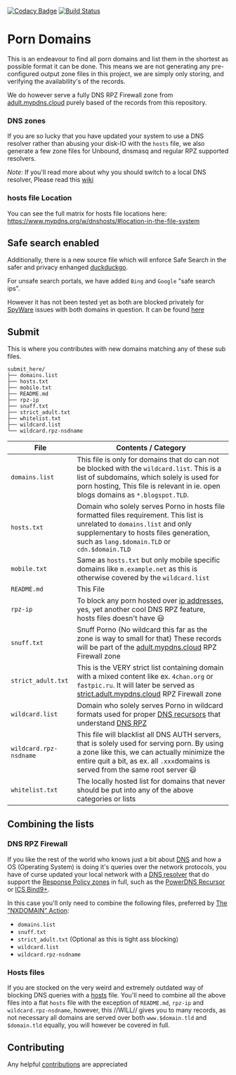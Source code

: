 [![Codacy Badge](https://api.codacy.com/project/badge/Grade/3edd253ce42f4f0d8f51fbf81095090d)](https://app.codacy.com/gh/mypdns/porn-domains?utm_source=github.com&utm_medium=referral&utm_content=mypdns/porn-domains&utm_campaign=Badge_Grade_Dashboard)
[![Build Status](https://travis-ci.com/mypdns/porn-domains.svg?branch=master)](https://travis-ci.com/mypdns/porn-domains)

# Porn Domains

This is an endeavour to find all porn domains and list them in the shortest as
possible format it can be done. This means we are not generating any pre-
configured output zone files in this project, we are simply only storing,
and verifying the availability's of the records.

We do however serve a fully DNS RPZ Firewall zone from
[adult.mypdns.cloud](https://www.mypdns.org/w/rpzlist/#adult-mypdns-cloud)
purely based of the records from this repository.

### DNS zones
If you are so lucky that you have updated your system to use a DNS resolver
rather than abusing your disk-IO with the `hosts` file, we also generate a few
zone files for Unbound, dnsmasq and regular RPZ supported resolvers.

*Note*: If you'll read more about why you should switch to a local DNS resolver,
Please read this
[wiki](https://www.mypdns.org/w/performance_test_of_hosts_file_vs_dns-recursors/)

### hosts file Location
You can see the full matrix for hosts file locations here:
<https://www.mypdns.org/w/dnshosts/#location-in-the-file-system>

## Safe search enabled
Additionally, there is a new source file which will enforce Safe Search in the
safer and privacy enhanged [duckduckgo](https://safe.duckduckgo.com).

For unsafe search portals, we have added `Bing` and `Google`
"safe search ips".

However it has not been tested yet as both are blocked privately for
[SpyWare](https://www.mypdns.org/w/spyware/) issues with both domains in
question. It can be found [here](SafeSearch/hosts)

## Submit

This is where you contributes with new domains matching any of these sub
files.

```shell
submit_here/
├── domains.list
├── hosts.txt
├── mobile.txt
├── README.md
├── rpz-ip
├── snuff.txt
├── strict_adult.txt
├── whitelist.txt
├── wildcard.list
└── wildcard.rpz-nsdname
```


| File | Contents / Category |
| --- | ---------------- |
| `domains.list` | This file is only for domains that do can not be blocked with the `wildcard.list`. This is a list of subdomains, which solely is used for porn hosting, This file is relevant in ie. open blogs domains as `*.blogspot.TLD`.|
| `hosts.txt` | Domain who solely serves Porno in hosts file formatted files requirement. This list is unrelated to `domains.list` and only supplementary to hosts files generation, such as `lang.$domain.TLD` or `cdn.$domain.TLD` |
| `mobile.txt` | Same as `hosts.txt` but only mobile specific domains like `m.example.net` as this is otherwise covered by the `wildcard.list` |
| `README.md` | This File |
| `rpz-ip` | To block any porn hosted over [ip addresses](https://www.mypdns.org/w/rpz_record_types/#the-quot-response-ip-address), yes, yet another cool DNS RPZ feature, hosts files doesn't have :smiley: |
| `snuff.txt` | Snuff Porno (No wildcard this far as the zone is way to small for that) These records will be part of the [adult.mypdns.cloud](https://www.mypdns.org/w/rpzlist/#adult-mypdns-cloud) RPZ Firewall zone |
| `strict_adult.txt` | This is the VERY strict list containing domain with a mixed content like ex. `4chan.org` or `fastpic.ru`. It will later be served as [strict.adult.mypdns.cloud](https://www.mypdns.org/w/rpzlist/#strict.adult-mypdns-cloud) RPZ Firewall zone |
| `wildcard.list` | Domain who solely serves Porno in wildcard formats used for proper [DNS recursors](https://www.mypdns.org/w/dnsresolver/) that understand [DNS RPZ](https://www.mypdns.org/w/rpz/) |
| `wildcard.rpz-nsdname` | This file will blacklist all DNS AUTH servers, that is solely used for serving porn. By using a zone like this, we can actually minimize the entire quit a bit, as ex. all `.xxx`domains is served from the same root server :smiley: |
| `whitelist.txt` | The locally hosted list for domains that never should be put into any of the above categories or lists |

## Combining the lists

### DNS RPZ Firewall
If you like the rest of the world who knows just a bit about
[DNS](https://www.mypdns.org/w/dns/) and how a OS (Operating System) is
doing it's queries over the network protocols, you have of curse updated
your local network with a
[DNS resolver](https://www.mypdns.org/w/dnsresolver/) that do support
the [Response Policy zones](https://www.mypdns.org/w/rpz/) in full, such
as the [PowerDNS Recursor](https://www.mypdns.org/source/pdns-recursor/)
or [ICS Bind9+](https://www.mypdns.org/source/dns-rpz-integration/browse/master/Bind_9/).

In this case you'll only need to combine the following files, preferred
by [The "NXDOMAIN" Action](https://www.mypdns.org/w/rpz_record_types/#the-quot-nxdomain-quot-action):

 - `domains.list`
 - `snuff.txt`
 - `strict_adult.txt` (Optional as this is tight ass blocking)
 - `wildcard.list`
 - `wildcard.rpz-nsdname`

### Hosts files
If you are stocked on the very weird and extremely outdated way of
blocking DNS queries with a [hosts](https://www.mypdns.org/w/dnshosts/)
file. You'll need to combine all the above files into a flat `hosts`
file with the exception of `README.md`, `rpz-ip` and
`wildcard.rpz-nsdname`, however, this //WILL// gives you to many records,
as not necessary all domains are served over both `www.$domain.tld` and
`$domain.tld` equally, you will however be covered in full.
 
## Contributing
Any helpful [contributions](CONTRIBUTING.md) are appreciated
